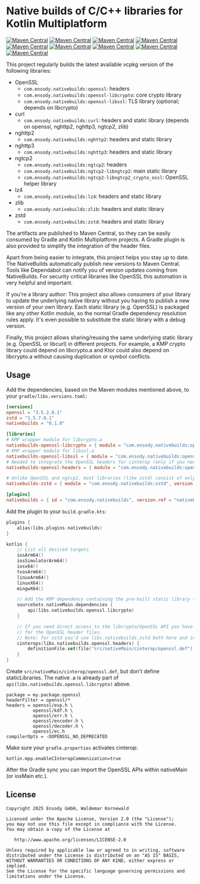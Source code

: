 # Native builds of C/C++ libraries for Kotlin Multiplatform

[![Maven Central](https://img.shields.io/maven-central/v/com.ensody.nativebuilds/native-builds-gradle-plugin?label=native-builds-gradle-plugin&color=%2345cf00)](https://central.sonatype.com/artifact/com.ensody.nativebuilds/native-builds-gradle-plugin)
[![Maven Central](https://img.shields.io/maven-central/v/com.ensody.nativebuilds/openssl?label=openssl&color=%2345cf00)](https://central.sonatype.com/artifact/com.ensody.nativebuilds/openssl)
[![Maven Central](https://img.shields.io/maven-central/v/com.ensody.nativebuilds/curl?label=curl&color=%2345cf00)](https://central.sonatype.com/artifact/com.ensody.nativebuilds/curl)
[![Maven Central](https://img.shields.io/maven-central/v/com.ensody.nativebuilds/nghttp2?label=nghttp2&color=%2345cf00)](https://central.sonatype.com/artifact/com.ensody.nativebuilds/nghttp2)
[![Maven Central](https://img.shields.io/maven-central/v/com.ensody.nativebuilds/nghttp3?label=nghttp3&color=%2345cf00)](https://central.sonatype.com/artifact/com.ensody.nativebuilds/nghttp3)
[![Maven Central](https://img.shields.io/maven-central/v/com.ensody.nativebuilds/ngtcp2?label=ngtcp2&color=%2345cf00)](https://central.sonatype.com/artifact/com.ensody.nativebuilds/ngtcp2)
[![Maven Central](https://img.shields.io/maven-central/v/com.ensody.nativebuilds/lz4?label=lz4&color=%2345cf00)](https://central.sonatype.com/artifact/com.ensody.nativebuilds/lz4)
[![Maven Central](https://img.shields.io/maven-central/v/com.ensody.nativebuilds/zlib?label=zlib&color=%2345cf00)](https://central.sonatype.com/artifact/com.ensody.nativebuilds/zlib)
[![Maven Central](https://img.shields.io/maven-central/v/com.ensody.nativebuilds/zstd?label=zstd&color=%2345cf00)](https://central.sonatype.com/artifact/com.ensody.nativebuilds/zstd)

This project regularly builds the latest available vcpkg version of the following libraries:

* OpenSSL
  * `com.ensody.nativebuilds:openssl`: headers
  * `com.ensody.nativebuilds:openssl-libcrypto`: core crypto library
  * `com.ensody.nativebuilds:openssl-libssl`: TLS library (optional; depends on libcrypto)
* curl
  * `com.ensody.nativebuilds:curl`: headers and static library (depends on openssl, nghttp2, nghttp3, ngtcp2, zlib)
* nghttp2
  * `com.ensody.nativebuilds:nghttp2`: headers and static library
* nghttp3
  * `com.ensody.nativebuilds:nghttp3`: headers and static library
* ngtcp2
  * `com.ensody.nativebuilds:ngtcp2`: headers
  * `com.ensody.nativebuilds:ngtcp2-libngtcp2`: main static library
  * `com.ensody.nativebuilds:ngtcp2-libngtcp2_crypto_ossl`: OpenSSL helper library
* lz4
  * `com.ensody.nativebuilds:lz4`: headers and static library
* zlib
  * `com.ensody.nativebuilds:zlib`: headers and static library
* zstd
  * `com.ensody.nativebuilds:zstd`: headers and static library

The artifacts are published to Maven Central, so they can be easily consumed by Gradle and Kotlin Multiplatform projects.
A Gradle plugin is also provided to simplify the integration of the header files.

Apart from being easier to integrate, this project helps you stay up to date.
The NativeBuilds automatically publish new versions to Maven Central.
Tools like Dependabot can notify you of version updates coming from NativeBuilds.
For security critical libraries like OpenSSL this automation is very helpful and important.

If you're a library author:
This project also allows consumers of your library to update the underlying native library without you having to publish a new version of your own library.
Each static library (e.g. OpenSSL) is packaged like any other Kotlin module, so the normal Gradle dependency resolution rules apply.
It's even possible to substitute the static library with a debug version.

Finally, this project allows sharing/reusing the same underlying static library (e.g. OpenSSL or libcurl) in different projects.
For example, a KMP crypto library could depend on libcrypto.a and Ktor could also depend on libcrypto.a without causing duplication or symbol conflicts.

## Usage

Add the dependencies, based on the Maven modules mentioned above, to your `gradle/libs.versions.toml`:

```toml
[versions]
openssl = "3.5.2.0.1"
zstd = "1.5.7.0.1"
nativebuilds = "0.1.0"

[libraries]
# KMP wrapper module for libcrypto.a
nativebuilds-openssl-libcrypto = { module = "com.ensody.nativebuilds:openssl-libcrypto", version.ref = "openssl" }
# KMP wrapper module for libssl.a
nativebuilds-openssl-libssl = { module = "com.ensody.nativebuilds:openssl-libssl", version.ref = "openssl" }
# Needed to integrate the OpenSSL headers for cinterop (only if you need to call the C API directly).
nativebuilds-openssl-headers = { module = "com.ensody.nativebuilds:openssl", version.ref = "openssl" }

# Unlike OpenSSL and ngtcp2, most libraries (like zstd) consist of only one binary, so a single dependency is sufficient
nativebuilds-zstd = { module = "com.ensody.nativebuilds:zstd", version.ref = "zstd" }

[plugins]
nativebuilds = { id = "com.ensody.nativebuilds", version.ref = "nativebuilds" }
```

Add the plugin to your `build.gradle.kts`:

```kotlin
plugins {
    alias(libs.plugins.nativebuilds)
}

kotlin {
    // List all desired targets
    iosArm64()
    iosSimulatorArm64()
    iosx64()
    tvosArm64()
    linuxArm64()
    linuxX64()
    mingwX64()

    // Add the KMP dependency containing the pre-built static library (the .a file)
    sourceSets.nativeMain.dependencies {
        api(libs.nativebuilds.openssl.libcrypto)
    }

    // If you need direct access to the libcrypto/OpenSSL API you have to activate cinterop
    // for the OpenSSL header files.
    // Note: for zstd you'd use libs.nativebuilds.zstd both here and in sourceSets.nativeMain.
    cinterops(libs.nativebuilds.openssl.headers) {
        definitionFile.set(file("src/nativeMain/cinterop/openssl.def"))
    }
}
```

Create `src/nativeMain/cinterop/openssl.def`, but don't define staticLibraries. The native .a is already part of `api(libs.nativebuilds.openssl.libcrypto)` above.

```
package = my.package.openssl
headerFilter = openssl/*
headers = openssl/evp.h \
          openssl/kdf.h \
          openssl/err.h \
          openssl/encoder.h \
          openssl/decoder.h \
          openssl/ec.h
compilerOpts = -DOPENSSL_NO_DEPRECATED
```

Make sure your `gradle.properties` activates cinterop:

```
kotlin.mpp.enableCInteropCommonization=true
```

After the Gradle sync you can import the OpenSSL APIs within nativeMain (or iosMain etc.).

## License

```
Copyright 2025 Ensody GmbH, Waldemar Kornewald

Licensed under the Apache License, Version 2.0 (the "License");
you may not use this file except in compliance with the License.
You may obtain a copy of the License at

   http://www.apache.org/licenses/LICENSE-2.0

Unless required by applicable law or agreed to in writing, software
distributed under the License is distributed on an "AS IS" BASIS,
WITHOUT WARRANTIES OR CONDITIONS OF ANY KIND, either express or implied.
See the License for the specific language governing permissions and
limitations under the License.
```
